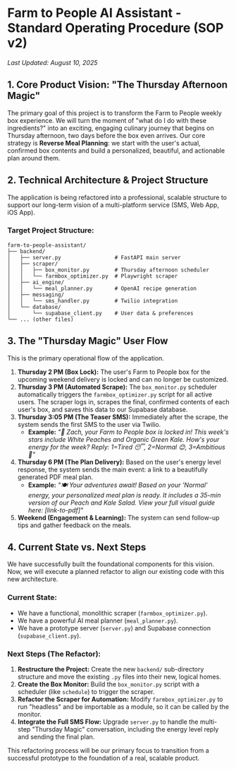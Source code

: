 # Farm to People AI Assistant - Standard Operating Procedure (SOP v2)

_Last Updated: August 10, 2025_

## 1. Core Product Vision: "The Thursday Afternoon Magic"

The primary goal of this project is to transform the Farm to People weekly box experience. We will turn the moment of "what do I do with these ingredients?" into an exciting, engaging culinary journey that begins on Thursday afternoon, two days before the box even arrives. Our core strategy is **Reverse Meal Planning**: we start with the user's actual, confirmed box contents and build a personalized, beautiful, and actionable plan around them.

## 2. Technical Architecture & Project Structure

The application is being refactored into a professional, scalable structure to support our long-term vision of a multi-platform service (SMS, Web App, iOS App).

### Target Project Structure:
```
farm-to-people-assistant/
├── backend/
│   ├── server.py                 # FastAPI main server
│   ├── scraper/
│   │   ├── box_monitor.py        # Thursday afternoon scheduler
│   │   └── farmbox_optimizer.py  # Playwright scraper
│   ├── ai_engine/
│   │   └── meal_planner.py       # OpenAI recipe generation
│   ├── messaging/
│   │   └── sms_handler.py        # Twilio integration
│   └── database/
│       └── supabase_client.py    # User data & preferences
└── ... (other files)
```

## 3. The "Thursday Magic" User Flow

This is the primary operational flow of the application.

1.  **Thursday 2 PM (Box Lock):** The user's Farm to People box for the upcoming weekend delivery is locked and can no longer be customized.
2.  **Thursday 3 PM (Automated Scrape):** The `box_monitor.py` scheduler automatically triggers the `farmbox_optimizer.py` script for all active users. The scraper logs in, scrapes the final, confirmed contents of each user's box, and saves this data to our Supabase database.
3.  **Thursday 3:05 PM (The Teaser SMS):** Immediately after the scrape, the system sends the first SMS to the user via Twilio.
    *   **Example:** _"🌟 Zach, your Farm to People box is locked in! This week's stars include White Peaches and Organic Green Kale. How's your energy for the week? Reply: 1=Tired 😴, 2=Normal 😊, 3=Ambitious 🚀"_
4.  **Thursday 6 PM (The Plan Delivery):** Based on the user's energy level response, the system sends the main event: a link to a beautifully generated PDF meal plan.
    *   **Example:** _"🍽️ Your adventures await! Based on your 'Normal' energy, your personalized meal plan is ready. It includes a 35-min version of our Peach and Kale Salad. View your full visual guide here: [link-to-pdf]"_
5.  **Weekend (Engagement & Learning):** The system can send follow-up tips and gather feedback on the meals.

## 4. Current State vs. Next Steps

We have successfully built the foundational components for this vision. Now, we will execute a planned refactor to align our existing code with this new architecture.

### **Current State:**
*   We have a functional, monolithic scraper (`farmbox_optimizer.py`).
*   We have a powerful AI meal planner (`meal_planner.py`).
*   We have a prototype server (`server.py`) and Supabase connection (`supabase_client.py`).

### **Next Steps (The Refactor):**

1.  **Restructure the Project:** Create the new `backend/` sub-directory structure and move the existing `.py` files into their new, logical homes.
2.  **Create the Box Monitor:** Build the `box_monitor.py` script with a scheduler (like `schedule`) to trigger the scraper.
3.  **Refactor the Scraper for Automation:** Modify `farmbox_optimizer.py` to run "headless" and be importable as a module, so it can be called by the monitor.
4.  **Integrate the Full SMS Flow:** Upgrade `server.py` to handle the multi-step "Thursday Magic" conversation, including the energy level reply and sending the final plan.

This refactoring process will be our primary focus to transition from a successful prototype to the foundation of a real, scalable product.
